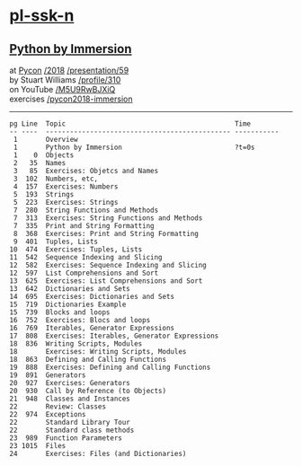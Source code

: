 # [pl-ssk-n](README.md)

## [Python by Immersion](python-by-immersion.md)
at [Pycon] [/2018] [/presentation/59]  
by Stuart Williams [/profile/310]  
on YouTube [/M5U9RwBJXiQ]  
exercises [/pycon2018-immersion]  

---
[Pycon]: https://us.pycon.org/
[/2018]: https://us.pycon.org/2018/
[/presentation/59]: https://us.pycon.org/2018/schedule/presentation/59/
[/profile/310]: https://us.pycon.org/2018/speaker/profile/310/
[/M5U9RwBJXiQ]: https://www.youtube.com/watch?v=M5U9RwBJXiQ
[/pycon2018-immersion]: http://bit.ly/pycon2018-immersion


```
pg Line  Topic                                          Time
-- ----  ---------------------------------------------- -----------
 1       Overview
 1       Python by Immersion                            ?t=0s
 1    0  Objects                                        
 2   35  Names                                          
 3   85  Exercises: Objetcs and Names                   
 3  102  Numbers, etc,
 4  157  Exercises: Numbers
 5  193  Strings
 5  223  Exercises: Strings
 7  280  String Functions and Methods
 7  313  Exercises: String Functions and Methods
 7  335  Print and String Formatting
 8  368  Exercises: Print and String Formatting
 9  401  Tuples, Lists
10  474  Exercises: Tuples, Lists
11  542  Sequence Indexing and Slicing
12  582  Exercises: Sequence Indexing and Slicing
12  597  List Comprehensions and Sort
13  625  Exercises: List Comprehensions and Sort
13  642  Dictionaries and Sets
14  695  Exercises: Dictionaries and Sets
15  719  Dictionaries Example
15  739  Blocks and loops
16  752  Exercises: Blocs and loops
16  769  Iterables, Generator Expressions
17  808  Exercises: Iterables, Generator Expressions
18  836  Writing Scripts, Modules
18       Exercises: Writing Scripts, Modules
18  863  Defining and Calling Functions
19  888  Exercises: Defining and Calling Functions
19  891  Generators
20  927  Exercises: Generators
20  930  Call by Reference (to Objects)
21  948  Classes and Instances
22       Review: Classes
22  974  Exceptions
22       Standard Library Tour
22       Standard class methods
23  989  Function Parameters
23 1015  Files
24       Exercises: Files (and Dictionaries)
```




